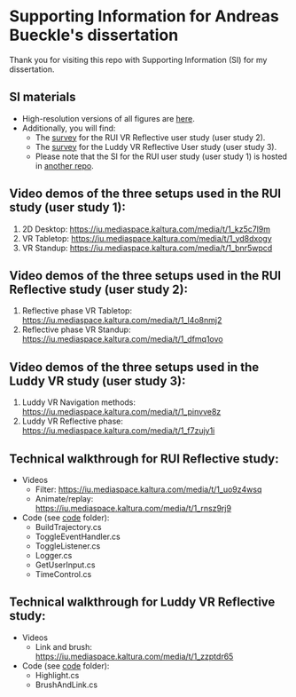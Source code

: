 # Supporting Information for Andreas Bueckle's dissertation
Thank you for visiting this repo with Supporting Information (SI) for my dissertation. 

## SI materials
* High-resolution versions of all figures are [here](https://github.com/andreasbueckle/bueckle-dissertation-supporting-information/tree/main/high_res_figs). 
* Additionally, you will find:
    * The [survey](https://github.com/andreasbueckle/bueckle-dissertation-supporting-information/tree/main/rui_vr_reflective) for the RUI VR Reflective user study (user study 2).
    * The [survey](https://github.com/andreasbueckle/bueckle-dissertation-supporting-information/tree/main/luddy_vr_reflective) for the Luddy VR Reflective User study (user study 3).
    * Please note that the SI for the RUI user study (user study 1) is hosted in [another repo](https://github.com/cns-iu/rui-tissue-registration).

## Video demos of the three setups used in the RUI study (user study 1):
1. 2D Desktop: https://iu.mediaspace.kaltura.com/media/t/1_kz5c7l9m 
2. VR Tabletop: https://iu.mediaspace.kaltura.com/media/t/1_yd8dxogy
3. VR Standup: https://iu.mediaspace.kaltura.com/media/t/1_bnr5wpcd 

## Video demos of the three setups used in the RUI Reflective study (user study 2):
1. Reflective phase VR Tabletop: https://iu.mediaspace.kaltura.com/media/t/1_l4o8nmj2
2. Reflective phase VR Standup: https://iu.mediaspace.kaltura.com/media/t/1_dfmq1ovo

## Video demos of the three setups used in the Luddy VR study (user study 3): 
1. Luddy VR Navigation methods: https://iu.mediaspace.kaltura.com/media/t/1_pinvve8z
2. Luddy VR Reflective phase: https://iu.mediaspace.kaltura.com/media/t/1_f7zujy1i
 
## Technical walkthrough for RUI Reflective study:
* Videos
    * Filter: https://iu.mediaspace.kaltura.com/media/t/1_uo9z4wsq 
    * Animate/replay: https://iu.mediaspace.kaltura.com/media/t/1_rnsz9rj9 
* Code (see [code](https://github.com/andreasbueckle/bueckle-dissertation-supporting-information/tree/main/code) folder):
    * BuildTrajectory.cs
    * ToggleEventHandler.cs
    * ToggleListener.cs
    * Logger.cs
    * GetUserInput.cs
    * TimeControl.cs
   
## Technical walkthrough for Luddy VR Reflective study:
* Videos
    * Link and brush: https://iu.mediaspace.kaltura.com/media/t/1_zzptdr65
* Code (see [code](https://github.com/andreasbueckle/bueckle-dissertation-supporting-information/tree/main/code) folder):
    * Highlight.cs
    * BrushAndLink.cs
